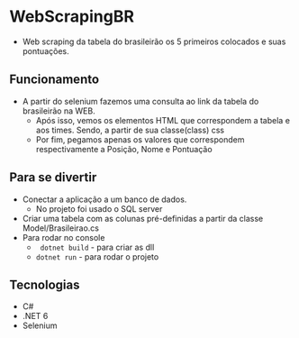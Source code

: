 # WebScrapingBR
- Web scraping da tabela do brasileirão os 5 primeiros colocados e suas pontuações.

## Funcionamento
- A partir do selenium fazemos uma consulta ao link da tabela do brasileirão na WEB.
    - Após isso, vemos os elementos HTML que correspondem a tabela e aos times. Sendo, a partir de sua classe(class) css
    - Por fim, pegamos apenas os valores que correspondem respectivamente a Posição, Nome e Pontuação

## Para se divertir 
- Conectar a aplicação a um banco de dados.
    - No projeto foi usado o SQL server
- Criar uma tabela com as colunas pré-definidas a partir da classe Model/Brasileirao.cs
- Para rodar no console
    - ` dotnet build` - para criar as dll
    - ` dotnet run ` - para rodar o projeto

## Tecnologias
- C# 
- .NET 6
- Selenium
